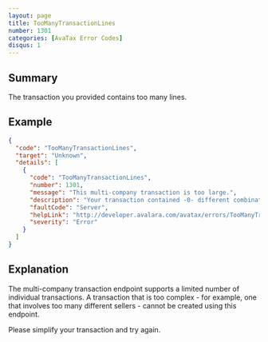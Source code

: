 ```yaml
---
layout: page
title: TooManyTransactionLines
number: 1301
categories: [AvaTax Error Codes]
disqus: 1
---
```


## Summary

The transaction you provided contains too many lines.

## Example

```json
{
  "code": "TooManyTransactionLines",
  "target": "Unknown",
  "details": [
    {
      "code": "TooManyTransactionLines",
      "number": 1301,
      "message": "This multi-company transaction is too large.",
      "description": "Your transaction contained -0- different combinations of company and location.  The maximum number of different combinations allowed is -1-.",
      "faultCode": "Server",
      "helpLink": "http://developer.avalara.com/avatax/errors/TooManyTransactionLines",
      "severity": "Error"
    }
  ]
}
```

## Explanation

The multi-company transaction endpoint supports a limited number of individual transactions.  A transaction that is too complex - for example, one that involves too many different sellers - cannot be created using this endpoint.

Please simplify your transaction and try again.
